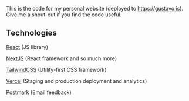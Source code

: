 This is the code for my personal website (deployed to https://gustavo.is). Give me a shout-out if you find the code useful.

## Technologies

[React](https://reactjs.org) (JS library)

[NextJS](https://nextjs.org) (React framework and so much more)

[TailwindCSS](https://tailwindcss.com) (Utility-first CSS framework)

[Vercel](https://vercel.com) (Staging and production deployment and analytics)

[Postmark](https://postmarkapp.com) (Email feedback)
